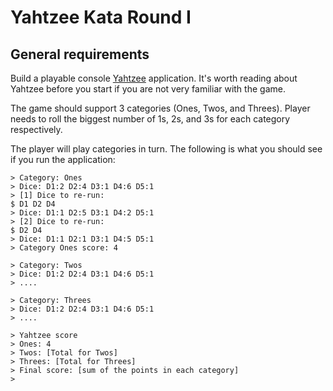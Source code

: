 Yahtzee Kata Round I
============

## General requirements

Build a playable console [Yahtzee](https://en.wikipedia.org/wiki/Yahtzee) application. It's worth reading about Yahtzee before you start if you are not very familiar with the game.

The game should support 3 categories (Ones, Twos, and Threes). Player needs to roll the biggest number of 1s, 2s, and 3s
 for each category respectively.

The player will play categories in turn. The following is what you should see if you run the application:

	> Category: Ones
	> Dice: D1:2 D2:4 D3:1 D4:6 D5:1
	> [1] Dice to re-run:
    $ D1 D2 D4
	> Dice: D1:1 D2:5 D3:1 D4:2 D5:1
	> [2] Dice to re-run:
    $ D2 D4
	> Dice: D1:1 D2:1 D3:1 D4:5 D5:1
	> Category Ones score: 4

	> Category: Twos
	> Dice: D1:2 D2:4 D3:1 D4:6 D5:1
	> ....

	> Category: Threes
	> Dice: D1:2 D2:4 D3:1 D4:6 D5:1
	> ....

	> Yahtzee score
	> Ones: 4
	> Twos: [Total for Twos]
	> Threes: [Total for Threes]
	> Final score: [sum of the points in each category]
	>